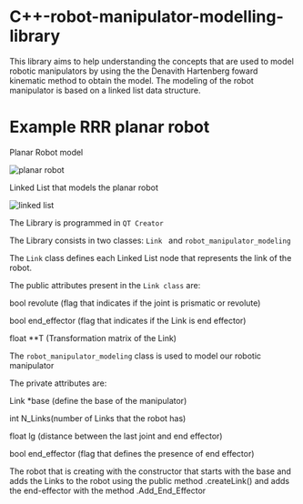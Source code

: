 # C++-robot-manipulator-modelling-library
This library aims to help understanding the concepts that are used to model robotic manipulators by using the the Denavith Hartenberg foward kinematic method to obtain the model.  The modeling of the robot manipulator is based on a linked list data structure.


# Example RRR planar robot


Planar Robot model

![planar robot](https://github.com/SimaoJones/Cplusplus-robot-manipulator-modelling-library/assets/94750658/5a949793-7b66-4587-aefd-04c901dc99ca)

Linked List that models the planar robot

![linked list](https://github.com/SimaoJones/Cplusplus-robot-manipulator-modelling-library/assets/94750658/9dd9421f-007c-494d-8d8e-90b03e2335ff)




The Library is programmed in `` QT Creator ``

The Library consists in two classes: ``Link `` and ``robot_manipulator_modeling``

The ``Link`` class defines each Linked List node that represents the link of the robot.

The public attributes present in the ``Link class`` are:

 bool revolute (flag that indicates if the joint is prismatic or revolute)
 
 bool end_effector (flag that indicates if the Link is end effector)
 
 float **T (Transformation matrix of the Link)

 The ``robot_manipulator_modeling`` class is used to model our robotic manipulator
 
 The private attributes are:
 
 Link *base (define the base of the manipulator)
 
 int N_Links(number of Links that the robot has)
 
 float lg (distance between the last joint and end effector)
 
 bool end_effector (flag that defines the presence of end effector)

 The robot that is creating with the constructor that starts with the base and adds the Links to the robot using the public method .createLink() and adds the end-effector with the method .Add_End_Effector
 
 


